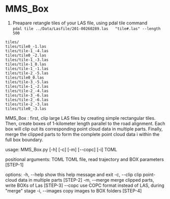 # MMS_Box

1) Preapare retangle tiles of your LAS file, using pdal tile command  
```pdal tile ../Data/Lasfile/201-00260289.las   "tile#.las" --length 500```

```
tiles/
tiles/tile0_-1.las
tiles/tile-1_-4.las
tiles/tile0_-2.las
tiles/tile-1_-3.las
tiles/tile-1_0.las
tiles/tile-1_-1.las
tiles/tile-2_-5.las
tiles/tile0_0.las
tiles/tile-3_-5.las
tiles/tile-1_-2.las
tiles/tile-2_-4.las
tiles/tile-3_-6.las
tiles/tile-2_-6.las
tiles/tile-2_-3.las
tiles/tile0_-3.las
```

<p>
MMS_Box : first, clip large LAS files by creating simple rectangular tiles.
          Then, create boxes of 1-kilometer length parallel to the road alignment.
          Each box will clip out its corresponding point cloud data in multiple parts.
          Finally, merge the clipped parts to form the complete point cloud data i
          within the full box boundary.
</p>

<p>
usage: MMS_Box.py [-h] [-c] [-m] [--copc] [-i] TOML

positional arguments:
  TOML          TOML file, read trajectory and BOX parameters [STEP-1]

options:
  -h, --help    show this help message and exit
  -c, --clip    clip point-cloud data in multiple parts [STEP-2]
  -m, --merge   merge clipped parts, write BOXs of Las [STEP-3]
  --copc        use COPC format instead of LAS, during "merge" stage
  -i, --images  copy images to BOX folders [STEP-4]

</p>

